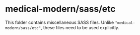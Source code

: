 # medical-modern/sass/etc

This folder contains miscellaneous SASS files. Unlike `"medical-modern/sass/etc"`, these files
need to be used explicitly.
